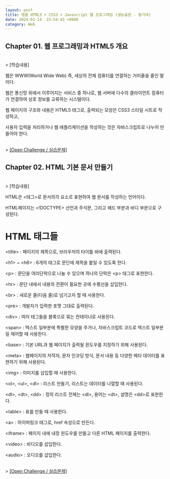 ```yaml
---
layout: post
title: 명품 HTML5 + CSS3 + Javascript 웹 프로그래밍 (생능출판 - 황기태)
date: 2024-01-14  23:54:43 +0900
category: Web
---
```

## Chapter 01. 웹 프로그래밍과 HTML5 개요

<br>
> [학습내용]

웹은 WWW(World Wide Web) 즉, 세상의 전체 컴퓨터를 연결하는 거미줄을 줄인 말이다.

웹은 통신망 위에서 이루어지는 서비스 중 하나로, 웹 서버에 다수의 클라이언트 컴퓨터가 연결하여 상호 정보를 교류하는 시스템이다.

웹 페이지의 구조와 내용은 HTML5 태그로, 출력되는 모양은 CSS3 스타일 시트로 작성하고, 

사용자 입력을 처리하거나 웹 애플리케이션을 작성하는 것은 자바스크립트로 나누어 만들어야 한다.

<br>
> <a href="/Web_programming_2023/Chapter01/index.html">[Open Challenge / 실습문제]</a>

<br>

## Chapter 02. HTML 기본 문서 만들기

<br>
> [학습내용]

HTML은 <태그>로 문서의각 요소르 표현하여 웹 문서를 작성하는 언어이다.

HTML페이지는 <!DOCTYPE> 선언과 주석문, 그리고 헤드 부분과 바디 부분으로 구성된다.

# HTML 태그들

&lt;title&gt; : 페이지의 제목으로, 브라우저의 타이틀 바에 출력된다.

&lt;h1&gt; ~ &lt;h6&gt; : 6개의 태그로 문단에 제목을 붙일 수 있도록 한다.

&lt;p&gt; : 문단을 여러단락으로 나눌 수 있으며 하나의 단락은 &lt;p&gt; 태그로 표현한다.

&lt;hr&gt; : 문단 내에서 내용의 전환이 필요한 곳에 수평선을 삽입한다.

&lt;br&gt; : 새로운 줄(다음 줄)로 넘기고자 할 때 사용한다.

&lt;pre&gt; : 개발자가 입력한 포맷 그대로 출력된다.

&lt;div&gt; :  여러 태그들을 블록으로 묶는 컨테이너로 사용된다.

&lt;span&gt; : 텍스트 일부분에 특별한 모양을 주거나, 자바스크립트 코드로 텍스트 일부분일 제어할 때 사용한다.

&lt;base&gt; : 기본 URL과 웹 페이지가 출력될 윈도우를 지정하기 위해 사용된다.

&lt;meta&gt; : 웹페이지의 저작자,  문자 인코딩 방식, 문서 내용 등 다양한 메타 데이터를 표현하기 위해 사용된다.

&lt;img&gt; : 이미지를 삽입할 때 사용한다.

&lt;ol&gt;, &lt;ul&gt;, &lt;dl&gt; : 리스트 만들기, 리스트는 데이터를 나열할 때 사용된다.

&lt;dl&gt;, &lt;dt&gt;, &lt;dd&gt; : 정의 리스트 전체는 &lt;dl&gt;, 용어는 &lt;dt&gt;, 설명은 &lt;dd&gt;로 표현한다.

&lt;table&gt; : 표를 만들 때 사용한다.

&lt;a&gt; : 하이퍼링크 태그로, href 속성으로 만든다.

&lt;iframe&gt; : 페이지 내에 내장 윈도우를 만들고 다른 HTML 페이지를 출력한다.

&lt;video&gt; : 비디오를 삽입한다.

&lt;audio&gt; : 오디오를 삽입한다.

<br>
> <a href="/Web_programming_2023/Chapter02/index.html">[Open Challenge / 실습문제]</a>